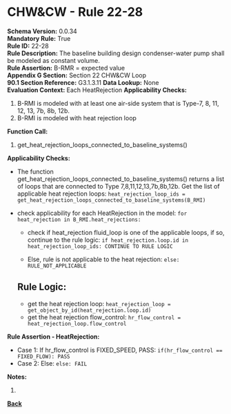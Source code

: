 
# CHW&CW - Rule 22-28  

**Schema Version:** 0.0.34    
**Mandatory Rule:** True  
**Rule ID:** 22-28  
**Rule Description:** The baseline building design condenser-water pump shall be modeled as constant volume.  
**Rule Assertion:** B-RMR = expected value  
**Appendix G Section:** Section 22 CHW&CW Loop  
**90.1 Section Reference:** G3.1.3.11
**Data Lookup:** None  
**Evaluation Context:** Each HeatRejection 
**Applicability Checks:**  

1. B-RMI is modeled with at least one air-side system that is Type-7, 8, 11, 12, 13, 7b, 8b, 12b.
2. B-RMI is modeled with heat rejection loop

**Function Call:**  

1. get_heat_rejection_loops_connected_to_baseline_systems()

**Applicability Checks:**  

- The function get_heat_rejection_loops_connected_to_baseline_systems() returns a list of loops that are connected to Type 7,8,11,12,13,7b,8b,12b.  Get the list of applicable heat rejection loops: `heat_rejection_loop_ids = get_heat_rejection_loops_connected_to_baseline_systems(B_RMI)`

- check applicability for each HeatRejection in the model: `for heat_rejection in B_RMI.heat_rejections:`

  - check if heat_rejection fluid_loop is one of the applicable loops, if so, continue to the rule logic: `if heat_rejection.loop.id in heat_rejection_loop_ids: CONTINUE TO RULE LOGIC`
  
  - Else, rule is not applicable to the heat rejection: `else: RULE_NOT_APPLICABLE`

  ## Rule Logic:  

  - get the heat rejection loop: `heat_rejection_loop = get_object_by_id(heat_rejection.loop.id)`
  - get the heat rejection flow_control: `hr_flow_control = heat_rejection_loop.flow_control`

**Rule Assertion - HeatRejection:**
  - Case 1: If hr_flow_control is FIXED_SPEED, PASS: `if(hr_flow_control == FIXED_FLOW): PASS`
  - Case 2: Else: `else: FAIL`


**Notes:**

1.  

**[Back](../_toc.md)**
